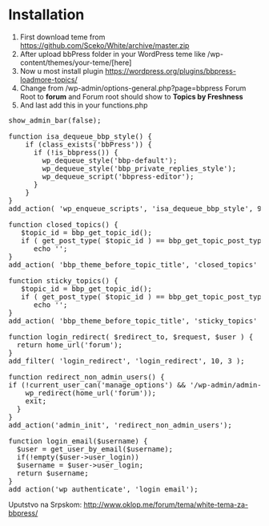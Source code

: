 # Installation

1) First download teme from https://github.com/Sceko/White/archive/master.zip
2) After upload bbPress folder in your WordPress teme like /wp-content/themes/your-teme/[here]
3) Now u most install plugin https://wordpress.org/plugins/bbpress-loadmore-topics/
4) Change from /wp-admin/options-general.php?page=bbpress Forum Root to <strong>forum</strong> and Forum root should show to <strong>Topics by Freshness</strong> 
5) And last add this in your functions.php
<pre>
show_admin_bar(false);
 
function isa_dequeue_bbp_style() {
    if (class_exists('bbPress')) {
      if (!is_bbpress()) {
        wp_dequeue_style('bbp-default');
        wp_dequeue_style('bbp_private_replies_style');
        wp_dequeue_script('bbpress-editor');
      }
    }
}
add_action( 'wp_enqueue_scripts', 'isa_dequeue_bbp_style', 99 );
 
function closed_topics() {
   $topic_id = bbp_get_topic_id();
   if ( get_post_type( $topic_id ) == bbp_get_topic_post_type() && bbp_is_topic_closed( $topic_id ) )
      echo '<i style="color:#ECF1F8;" class="glyphicon glyphicon-lock"></i>';
}
add_action( 'bbp_theme_before_topic_title', 'closed_topics' );
 
function sticky_topics() {
   $topic_id = bbp_get_topic_id();
   if ( get_post_type( $topic_id ) == bbp_get_topic_post_type() && bbp_is_topic_sticky( $topic_id ) )
      echo '<i style="color:#5CB85C;" class="glyphicon glyphicon-pushpin"></i>';
}
add_action( 'bbp_theme_before_topic_title', 'sticky_topics' );
 
function login_redirect( $redirect_to, $request, $user ) {
  return home_url('forum');
}
add_filter( 'login_redirect', 'login_redirect', 10, 3 );
 
function redirect_non_admin_users() {
if (!current_user_can('manage_options') && '/wp-admin/admin-ajax.php' != $_SERVER['PHP_SELF']) {
    wp_redirect(home_url('forum'));
    exit;
  }
}
add_action('admin_init', 'redirect_non_admin_users');
 
function login_email($username) {
  $user = get_user_by_email($username);
  if(!empty($user->user_login))
  $username = $user->user_login;
  return $username;
}
add_action('wp_authenticate', 'login_email');
</pre>

Uputstvo na Srpskom: http://www.oklop.me/forum/tema/white-tema-za-bbpress/

<img src="http://i.pics.rs/G9NxG" alt="" class="img-thumbnail" />